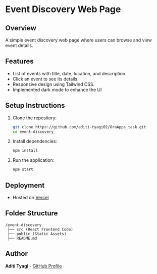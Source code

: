 # Event Discovery Web Page

## Overview
A simple event discovery web page where users can browse and view event details.

## Features
- List of events with title, date, location, and description.
- Click an event to see its details.
- Responsive design using Tailwind CSS.
- Implemented dark mode to enhance the UI 

## Setup Instructions
1. Clone the repository:
   ```sh
   git clone https://github.com/aditi-tyagi02/OraApps_task.git
   cd event-discovery
   ```
2. Install dependencies:
   ```sh
   npm install
   ```
3. Run the application:
   ```sh
   npm start
   ```

## Deployment
- Hosted on [Vercel](https://ora-apps-task.vercel.app/)

## Folder Structure
```
/event-discovery
 ├── src (React Frontend Code)
 ├── public (Static Assets)
 ├── README.md
```

## Author
**Aditi Tyagi** - [GitHub Profile](https://github.com/aditi-tyagi02)

